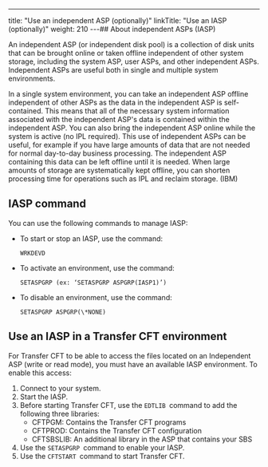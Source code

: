 ---
title: "Use an independent ASP (optionally)"
linkTitle: "Use an IASP (optionally)"
weight: 210
---## About independent ASPs (IASP)

An independent ASP (or independent disk pool) is a collection of disk units that can be brought online or taken offline independent of other system storage, including the system ASP, user ASPs, and other independent ASPs. Independent ASPs are useful both in single and multiple system environments.

In a single system environment, you can take an independent ASP offline independent of other ASPs as the data in the independent ASP is self-contained. This means that all of the necessary system information associated with the independent ASP's data is contained within the independent ASP. You can also bring the independent ASP online while the system is active (no IPL required). This use of independent ASPs can be useful, for example if you have large amounts of data that are not needed for normal day-to-day business processing. The independent ASP containing this data can be left offline until it is needed. When large amounts of storage are systematically kept offline, you can shorten processing time for operations such as IPL and reclaim storage. (IBM)

## IASP command

You can use the following commands to manage IASP:

* To start or stop an IASP, use the command:  
    ```
    WRKDEVD
    ```
* To activate an environment, use the command:  
    ```
    SETASPGRP (ex: ‘SETASPGRP ASPGRP(IASP1)’)
    ```
* To disable an environment, use the command:  
    ```
    SETASPGRP ASPGRP(\*NONE)
    ```

## Use an IASP in a Transfer CFT environment

For Transfer CFT to be able to access the files located on an Independent ASP (write or read mode), you must have an available IASP environment. To enable this access:

1. Connect to your system.
1. Start the IASP.
1. Before starting Transfer CFT, use the `EDTLIB `command to add the following three libraries:
    *   CFTPGM: Contains the Transfer CFT programs
    *   CFTPROD: Contains the Transfer CFT configuration
    *   CFTSBSLIB: An additional library in the ASP that contains your SBS
1. Use the `SETASPGRP `command to enable your IASP.
1. Use the `CFTSTART `command to start Transfer CFT.
